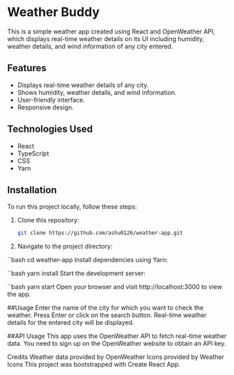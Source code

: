 # Weather Buddy

This is a simple weather app created using React and OpenWeather API, which displays real-time weather details on its UI including humidity, weather details, and wind information of any city entered.

## Features

- Displays real-time weather details of any city.
- Shows humidity, weather details, and wind information.
- User-friendly interface.
- Responsive design.

## Technologies Used

- React
- TypeScript
- CSS
- Yarn

## Installation

To run this project locally, follow these steps:

1. Clone this repository:

   ```bash
   git clone https://github.com/ashu0126/weather-app.git
   
2. Navigate to the project directory:

  ``bash
  cd weather-app
  Install dependencies using Yarn:

  ``bash
  yarn install
  Start the development server:

  ``bash
  yarn start
  Open your browser and visit http://localhost:3000 to view the app.

##Usage
Enter the name of the city for which you want to check the weather.
Press Enter or click on the search button.
Real-time weather details for the entered city will be displayed.

##API Usage
This app uses the OpenWeather API to fetch real-time weather data. You need to sign up on the OpenWeather website to obtain an API key.

Credits
Weather data provided by OpenWeather
Icons provided by Weather Icons
This project was bootstrapped with Create React App.
